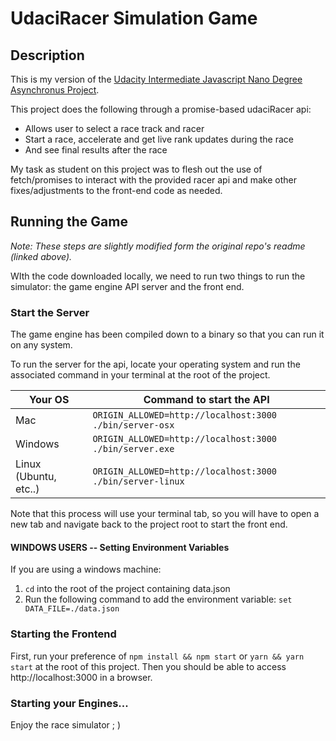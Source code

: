 # UdaciRacer Simulation Game

## Description

This is my version of the [Udacity Intermediate Javascript Nano Degree Asynchronus Project](https://github.com/udacity/nd032-c3-asynchronous-programming-with-javascript-project-starter).

This project does the following through a promise-based udaciRacer api:

* Allows user to select a race track and racer
* Start a race, accelerate and get live rank updates during the race
* And see final results after the race

My task as student on this project was to flesh out the use of fetch/promises to interact with the provided racer api and make other fixes/adjustments to the front-end code as needed.



## Running the Game

*Note: These steps are slightly modified form the original repo's readme (linked above).*

WIth the code downloaded locally, we need to run two things to run the simulator: the game engine API server and the front end.

### Start the Server

The game engine has been compiled down to a binary so that you can run it on any system.

To run the server for the api, locate your operating system and run the associated command in your terminal at the root of the project.

| Your OS               | Command to start the API                                  |
| --------------------- | --------------------------------------------------------- |
| Mac                   | `ORIGIN_ALLOWED=http://localhost:3000 ./bin/server-osx`   |
| Windows               | `ORIGIN_ALLOWED=http://localhost:3000 ./bin/server.exe`   |
| Linux (Ubuntu, etc..) | `ORIGIN_ALLOWED=http://localhost:3000 ./bin/server-linux` |

Note that this process will use your terminal tab, so you will have to open a new tab and navigate back to the project root to start the front end.

#### WINDOWS USERS -- Setting Environment Variables
If you are using a windows machine:
1. `cd` into the root of the project containing data.json 
2. Run the following command to add the environment variable:
```set DATA_FILE=./data.json```


### Starting the Frontend

First, run your preference of `npm install && npm start` or `yarn && yarn start` at the root of this project. Then you should be able to access http://localhost:3000 in a browser.

### Starting your Engines...

Enjoy the race simulator ; )